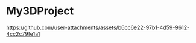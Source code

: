 # My3DProject
 



https://github.com/user-attachments/assets/b6cc6e22-97b1-4d59-9612-4cc2c79fe1a1







